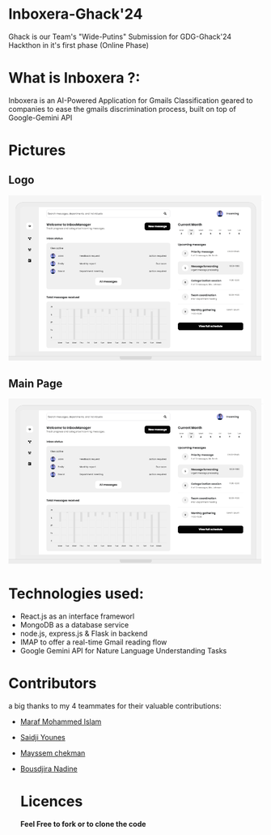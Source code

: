 # Inboxera-Ghack'24
Ghack is our Team's "Wide-Putins" Submission for GDG-Ghack'24 Hackthon in it's first phase (Online Phase)

# What is Inboxera ?:
Inboxera is an AI-Powered Application for Gmails Classification geared to companies to ease the gmails discrimination process, built on top of Google-Gemini API

# Pictures

## Logo
![LOGO](https://github.com/Kind-Unes/GDG-Ghack-24/blob/master/screenshots/image.png)
## Main Page
![Main](https://github.com/Kind-Unes/GDG-Ghack-24/blob/master/screenshots/image.png)

# Technologies used:
- React.js as an interface frameworl
- MongoDB as a database service
- node.js, express.js & Flask in backend
- IMAP to offer a real-time Gmail reading flow  
- Google Gemini API for Nature Language Understanding Tasks


# Contributors
a big thanks to my 4 teammates for their valuable contributions:

- [Maraf Mohammed Islam](https://github.com/marafmohamed)
- [Saidji Younes]()
- [Mayssem chekman]()
- [Bousdjira Nadine]()

  # Licences
  **Feel Free to fork or to clone the code**
